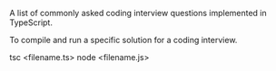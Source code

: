A list of commonly asked coding interview questions implemented in TypeScript.

To compile and run a specific solution for a coding interview.

tsc <filename.ts>
node <filename.js>
